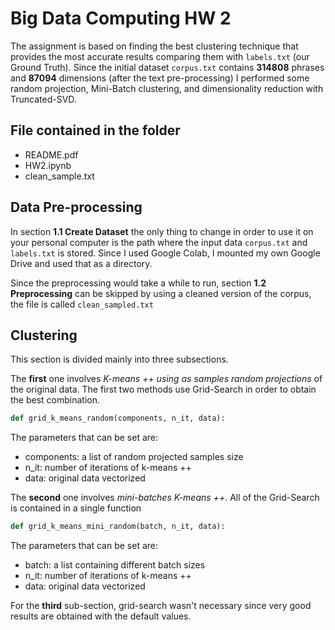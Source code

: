 # Big Data Computing HW 2

The assignment is based on finding the best clustering technique that provides the most accurate results comparing them with `labels.txt` (our Ground Truth). Since the initial dataset `corpus.txt` contains **314808** phrases and **87094** dimensions (after the text pre-processing) I performed some random projection, Mini-Batch clustering, and dimensionality reduction with Truncated-SVD.

## File contained in the folder

* README.pdf
* HW2.ipynb 
* clean_sample.txt

## Data Pre-processing

In section **1.1 Create Dataset** the only thing to change in order to use it on your personal computer is the path where the input data `corpus.txt` and `labels.txt` is stored. Since I used Google Colab, I mounted my own Google Drive and used that as a directory.

Since the preprocessing would take a while to run, section **1.2 Preprocessing** can be skipped by using a cleaned version of the corpus, the file is called `clean_sampled.txt`  

## Clustering

This section is divided mainly into three subsections.

The **first** one involves *K-means ++ using as samples random projections* of the original data. The first two methods use Grid-Search in order to obtain the best combination.

```python
def grid_k_means_random(components, n_it, data):
```
The parameters that can be set are:
* components: a list of random projected samples size
* n_it: number of iterations of k-means ++
* data: original data vectorized

The **second** one involves *mini-batches K-means ++*. All of the Grid-Search is contained in a single function

```python
def grid_k_means_mini_random(batch, n_it, data): 
```
The parameters that can be set are:
* batch: a list containing different batch sizes
* n_it: number of iterations of k-means ++
* data: original data vectorized

For the **third** sub-section, grid-search wasn't necessary since very good results are obtained with the default values. 
